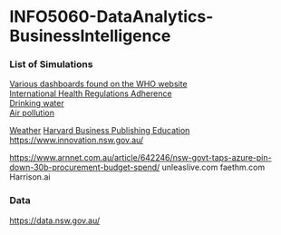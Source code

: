 # INFO5060-DataAnalytics-BusinessIntelligence


### List of Simulations
[Various dashboards found on the WHO website](	https://apps.who.int/gho/data/node.sdg)   
[International Health Regulations Adherence](https://apps.who.int/gho/data/node.sdg.3-d-viz?lang=en)   
[Drinking water](	https://apps.who.int/gho/data/node.sdg.6-1-map?lang=en)   
[Air pollution](https://apps.who.int/gho/data/node.sdg.11-6-viz?lang=en)  


[Weather](https://openweathermap.org/weathermap?basemap=map&cities=true&layer=radar&lat=-33.8899&lon=151.1930&zoom=5) 
[Harvard Business Publishing Education](https://hbsp.harvard.edu/educator/)   
https://www.innovation.nsw.gov.au/

https://www.arnnet.com.au/article/642246/nsw-govt-taps-azure-pin-down-30b-procurement-budget-spend/
unleaslive.com
faethm.com
Harrison.ai

### Data
https://data.nsw.gov.au/
